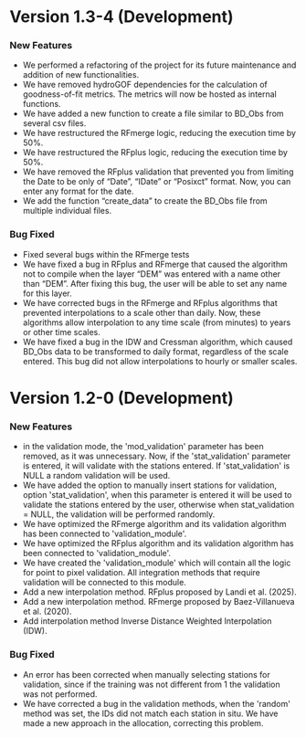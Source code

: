 # Version 1.3-4 (Development)

### New Features

-   We performed a refactoring of the project for its future maintenance and addition of new functionalities.
-   We have removed hydroGOF dependencies for the calculation of goodness-of-fit metrics. The metrics will now be hosted as internal functions.
-   We have added a new function to create a file similar to BD_Obs from several csv files.
-   We have restructured the RFmerge logic, reducing the execution time by 50%.
-   We have restructured the RFplus logic, reducing the execution time by 50%.
-   We have removed the RFplus validation that prevented you from limiting the Date to be only of “Date”, “IDate” or “Posixct” format. Now, you can enter any format for the date.
-   We add the function “create_data” to create the BD_Obs file from multiple individual files.

### Bug Fixed

-   Fixed several bugs within the RFmerge tests
-   We have fixed a bug in RFplus and RFmerge that caused the algorithm not to compile when the layer “DEM” was entered with a name other than “DEM”. After fixing this bug, the user will be able to set any name for this layer.
-   We have corrected bugs in the RFmerge and RFplus algorithms that prevented interpolations to a scale other than daily. Now, these algorithms allow interpolation to any time scale (from minutes) to years or other time scales.
-   We have fixed a bug in the IDW and Cressman algorithm, which caused BD_Obs data to be transformed to daily format, regardless of the scale entered. This bug did not allow interpolations to hourly or smaller scales.

# Version 1.2-0 (Development)

### New Features

-   in the validation mode, the 'mod_validation' parameter has been removed, as it was unnecessary. Now, if the 'stat_validation' parameter is entered, it will validate with the stations entered. If 'stat_validation' is NULL a random validation will be used.
-   We have added the option to manually insert stations for validation, option 'stat_validation', when this parameter is entered it will be used to validate the stations entered by the user, otherwise when stat_validation = NULL, the validation will be performed randomly.
-   We have optimized the RFmerge algorithm and its validation algorithm has been connected to 'validation_module'.
-   We have optimized the RFplus algorithm and its validation algorithm has been connected to 'validation_module'.
-   We have created the 'validation_module' which will contain all the logic for point to pixel validation. All integration methods that require validation will be connected to this module.
-   Add a new interpolation method. RFplus proposed by Landi et al. (2025).
-   Add a new interpolation method. RFmerge proposed by Baez-Villanueva et al. (2020).
-   Add interpolation method Inverse Distance Weighted Interpolation (IDW).

### Bug Fixed

-   An error has been corrected when manually selecting stations for validation, since if the training was not different from 1 the validation was not performed.
-   We have corrected a bug in the validation methods, when the 'random' method was set, the IDs did not match each station in situ. We have made a new approach in the allocation, correcting this problem.
